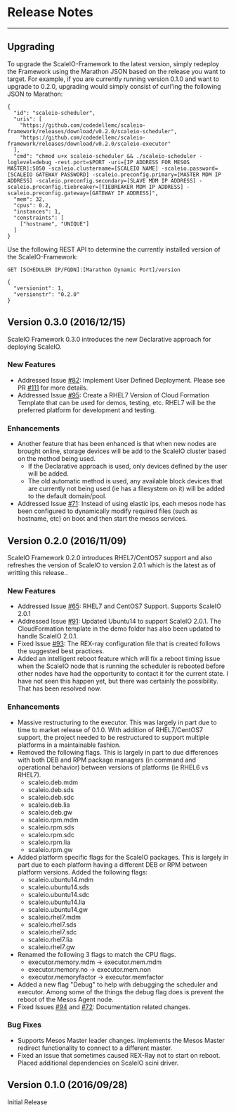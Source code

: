 # Release Notes

---

## Upgrading

To upgrade the ScaleIO-Framework to the latest version, simply redeploy the
Framework using the Marathon JSON based on the release you want to target. For
example, if you are currently running version 0.1.0 and want to upgrade to 0.2.0,
upgrading would simply consist of curl'ing the following JSON to Marathon:

```
{
  "id": "scaleio-scheduler",
  "uris": [
    "https://github.com/codedellemc/scaleio-framework/releases/download/v0.2.0/scaleio-scheduler",
    "https://github.com/codedellemc/scaleio-framework/releases/download/v0.2.0/scaleio-executor"
  ],
  "cmd": "chmod u+x scaleio-scheduler && ./scaleio-scheduler -loglevel=debug -rest.port=$PORT -uri=[IP ADDRESS FOR MESOS MASTER]:5050 -scaleio.clustername=[SCALEIO NAME] -scaleio.password=[SCALEIO GATEWAY PASSWORD] -scaleio.preconfig.primary=[MASTER MDM IP ADDRESS] -scaleio.preconfig.secondary=[SLAVE MDM IP ADDRESS] -scaleio.preconfig.tiebreaker=[TIEBREAKER MDM IP ADDRESS] -scaleio.preconfig.gateway=[GATEWAY IP ADDRESS]",
  "mem": 32,
  "cpus": 0.2,
  "instances": 1,
  "constraints": [
    ["hostname", "UNIQUE"]
  ]
}
```

Use the following REST API to determine the currently installed version of the
ScaleIO-Framework:

```
GET [SCHEDULER IP/FQDN]:[Marathon Dynamic Port]/version

{
  "versionint": 1,
  "versionstr": "0.2.0"
}
```

## Version 0.3.0 (2016/12/15)
ScaleIO Framework 0.3.0 introduces the new Declarative approach for deploying ScaleIO.

### New Features
- Addressed Issue [#82](https://github.com/codedellemc/scaleio-framework/issues/82): Implement User Defined Deployment. Please see PR [#111](https://github.com/codedellemc/scaleio-framework/pull/111) for more details.
- Addressed Issue [#95](https://github.com/codedellemc/scaleio-framework/issues/95): Create a RHEL7 Version of Cloud Formation Template that can be used for demos, testing, etc. RHEL7 will be the preferred platform for development and testing.

### Enhancements
- Another feature that has been enhanced is that when new nodes are brought online, storage devices will be add to the ScaleIO cluster based on the method being used.
  - If the Declarative approach is used, only devices defined by the user will be added.
  - The old automatic method is used, any available block devices that are currently not being used (ie has a filesystem on it) will be added to the default domain/pool.
- Addressed Issue [#71](https://github.com/codedellemc/scaleio-framework/issues/71): Instead of using elastic ips, each mesos node has been configured to dynamically modify required files (such as hostname, etc) on boot and then start the mesos services.

## Version 0.2.0 (2016/11/09)
ScaleIO Framework 0.2.0 introduces RHEL7/CentOS7 support and also refreshes the version of ScaleIO to version 2.0.1 which is the latest as of writting this release..

### New Features
- Addressed Issue [#65](https://github.com/codedellemc/scaleio-framework/issues/65): RHEL7 and CentOS7 Support. Supports ScaleIO 2.0.1
- Addressed Issue [#91](https://github.com/codedellemc/scaleio-framework/issues/91): Updated Ubuntu14 to support ScaleIO 2.0.1. The CloudFormation template in the demo folder has also been updated to handle ScaleIO 2.0.1.
- Fixed Issue [#93](https://github.com/codedellemc/scaleio-framework/pull/93): The REX-ray configuration file that is created follows the suggested best practices.
- Added an intelligent reboot feature which will fix a reboot timing issue when the ScaleIO node that is running the scheduler is rebooted before other nodes have had the opportunity to contact it for the current state. I have not seen this happen yet, but there was certainly the possibility. That has been resolved now.

### Enhancements
- Massive restructuring to the executor. This was largely in part due to time to market release of 0.1.0. With addition of RHEL7/CentOS7 support, the project needed to be restructured to support multiple platforms in a maintainable fashion.
- Removed the following flags. This is largely in part to due differences with both DEB and RPM package managers (in command and operational behavior) between versions of platforms (ie RHEL6 vs RHEL7).
  - scaleio.deb.mdm
  - scaleio.deb.sds
  - scaleio.deb.sdc
  - scaleio.deb.lia
  - scaleio.deb.gw
  - scaleio.rpm.mdm
  - scaleio.rpm.sds
  - scaleio.rpm.sdc
  - scaleio.rpm.lia
  - scaleio.rpm.gw
- Added platform specific flags for the ScaleIO packages. This is largely in part due to each platform having a different DEB or RPM between platform versions. Added the following flags:
  - scaleio.ubuntu14.mdm
  - scaleio.ubuntu14.sds
  - scaleio.ubuntu14.sdc
  - scaleio.ubuntu14.lia
  - scaleio.ubuntu14.gw
  - scaleio.rhel7.mdm
  - scaleio.rhel7.sds
  - scaleio.rhel7.sdc
  - scaleio.rhel7.lia
  - scaleio.rhel7.gw
- Renamed the following 3 flags to match the CPU flags.
  - executor.memory.mdm -> executor.mem.mdm
  - executor.memory.no -> executor.mem.non
  - executor.memoryfactor -> executor.memfactor
- Added a new flag "Debug" to help with debugging the scheduler and executor. Among some of the things the debug flag does is prevent the reboot of the Mesos Agent node.
- Fixed Issues [#94](https://github.com/codedellemc/scaleio-framework/issues/94) and [#72]( https://github.com/codedellemc/scaleio-framework/issues/72): Documentation related changes.

### Bug Fixes
- Supports Mesos Master leader changes. Implements the Mesos Master redirect functionality to connect to a different master.
- Fixed an issue that sometimes caused REX-Ray not to start on reboot. Placed additional dependencies on ScaleIO scini driver.

## Version 0.1.0 (2016/09/28)

Initial Release

